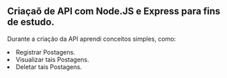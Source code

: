 <h2>Criaçaõ de API com Node.JS e Express para fins de estudo.</h2>
<p>Durante a criação da API aprendi conceitos simples, como: </p>
<li>Registrar Postagens.</li>
<li>Visualizar tais Postagens.</li>
<li>Deletar tais Postagens.</li>
